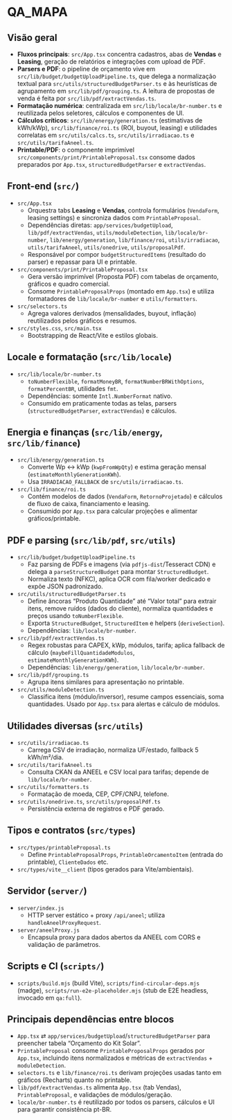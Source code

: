 # QA_MAPA

## Visão geral
- **Fluxos principais**: `src/App.tsx` concentra cadastros, abas de **Vendas** e **Leasing**, geração de relatórios e integrações com upload de PDF.
- **Parsers e PDF**: o pipeline de orçamento vive em `src/lib/budget/budgetUploadPipeline.ts`, que delega a normalização textual para `src/utils/structuredBudgetParser.ts` e às heurísticas de agrupamento em `src/lib/pdf/grouping.ts`. A leitura de propostas de venda é feita por `src/lib/pdf/extractVendas.ts`.
- **Formatação numérica**: centralizada em `src/lib/locale/br-number.ts` e reutilizada pelos seletores, cálculos e componentes de UI.
- **Cálculos críticos**: `src/lib/energy/generation.ts` (estimativas de kWh/kWp), `src/lib/finance/roi.ts` (ROI, buyout, leasing) e utilidades correlatas em `src/utils/calcs.ts`, `src/utils/irradiacao.ts` e `src/utils/tarifaAneel.ts`.
- **Printable/PDF**: o componente imprimível `src/components/print/PrintableProposal.tsx` consome dados preparados por `App.tsx`, `structuredBudgetParser` e `extractVendas`.

## Front-end (`src/`)
- `src/App.tsx`
  - Orquestra tabs **Leasing** e **Vendas**, controla formulários (`VendaForm`, leasing settings) e sincroniza dados com `PrintableProposal`.
  - Dependências diretas: `app/services/budgetUpload`, `lib/pdf/extractVendas`, `utils/moduleDetection`, `lib/locale/br-number`, `lib/energy/generation`, `lib/finance/roi`, `utils/irradiacao`, `utils/tarifaAneel`, `utils/onedrive`, `utils/proposalPdf`.
  - Responsável por compor `budgetStructuredItems` (resultado do parser) e repassar para UI e printable.
- `src/components/print/PrintableProposal.tsx`
  - Gera versão imprimível (Proposta PDF) com tabelas de orçamento, gráficos e quadro comercial.
  - Consome `PrintableProposalProps` (montado em `App.tsx`) e utiliza formatadores de `lib/locale/br-number` e `utils/formatters`.
- `src/selectors.ts`
  - Agrega valores derivados (mensalidades, buyout, inflação) reutilizados pelos gráficos e resumos.
- `src/styles.css`, `src/main.tsx`
  - Bootstrapping de React/Vite e estilos globais.

## Locale e formatação (`src/lib/locale`)
- `src/lib/locale/br-number.ts`
  - `toNumberFlexible`, `formatMoneyBR`, `formatNumberBRWithOptions`, `formatPercentBR`, utilidades `fmt`.
  - Dependências: somente `Intl.NumberFormat` nativo.
  - Consumido em praticamente todas as telas, parsers (`structuredBudgetParser`, `extractVendas`) e cálculos.

## Energia e finanças (`src/lib/energy`, `src/lib/finance`)
- `src/lib/energy/generation.ts`
  - Converte Wp ↔ kWp (`kwpFromWpQty`) e estima geração mensal (`estimateMonthlyGenerationKWh`).
  - Usa `IRRADIACAO_FALLBACK` de `src/utils/irradiacao.ts`.
- `src/lib/finance/roi.ts`
  - Contém modelos de dados (`VendaForm`, `RetornoProjetado`) e cálculos de fluxo de caixa, financiamento e leasing.
  - Consumido por `App.tsx` para calcular projeções e alimentar gráficos/printable.

## PDF e parsing (`src/lib/pdf`, `src/utils`)
- `src/lib/budget/budgetUploadPipeline.ts`
  - Faz parsing de PDFs e imagens (via `pdfjs-dist`/Tesseract CDN) e delega a `parseStructuredBudget` para montar `StructuredBudget`.
  - Normaliza texto (NFKC), aplica OCR com fila/worker dedicado e expõe JSON padronizado.
- `src/utils/structuredBudgetParser.ts`
  - Define âncoras “Produto  Quantidade” até “Valor total” para extrair itens, remove ruídos (dados do cliente), normaliza quantidades e preços usando `toNumberFlexible`.
  - Exporta `StructuredBudget`, `StructuredItem` e helpers (`deriveSection`).
  - Dependências: `lib/locale/br-number`.
- `src/lib/pdf/extractVendas.ts`
  - Regex robustas para CAPEX, kWp, módulos, tarifa; aplica fallback de cálculo (`maybeFillQuantidadeModulos`, `estimateMonthlyGenerationKWh`).
  - Dependências: `lib/energy/generation`, `lib/locale/br-number`.
- `src/lib/pdf/grouping.ts`
  - Agrupa itens similares para apresentação no printable.
- `src/utils/moduleDetection.ts`
  - Classifica itens (módulo/inversor), resume campos essenciais, soma quantidades. Usado por `App.tsx` para alertas e cálculo de módulos.

## Utilidades diversas (`src/utils`)
- `src/utils/irradiacao.ts`
  - Carrega CSV de irradiação, normaliza UF/estado, fallback 5 kWh/m²/dia.
- `src/utils/tarifaAneel.ts`
  - Consulta CKAN da ANEEL e CSV local para tarifas; depende de `lib/locale/br-number`.
- `src/utils/formatters.ts`
  - Formatação de moeda, CEP, CPF/CNPJ, telefone.
- `src/utils/onedrive.ts`, `src/utils/proposalPdf.ts`
  - Persistência externa de registros e PDF gerado.

## Tipos e contratos (`src/types`)
- `src/types/printableProposal.ts`
  - Define `PrintableProposalProps`, `PrintableOrcamentoItem` (entrada do printable), `ClienteDados` etc.
- `src/types/vite__client` (tipos gerados para Vite/ambientais).

## Servidor (`server/`)
- `server/index.js`
  - HTTP server estático + proxy `/api/aneel`; utiliza `handleAneelProxyRequest`.
- `server/aneelProxy.js`
  - Encapsula proxy para dados abertos da ANEEL com CORS e validação de parâmetros.

## Scripts e CI (`scripts/`)
- `scripts/build.mjs` (build Vite), `scripts/find-circular-deps.mjs` (madge), `scripts/run-e2e-placeholder.mjs` (stub de E2E headless, invocado em `qa:full`).

## Principais dependências entre blocos
- `App.tsx` ⇄ `app/services/budgetUpload`/`structuredBudgetParser` para preencher tabela “Orçamento do Kit Solar”.
- `PrintableProposal` consome `PrintableProposalProps` gerados por `App.tsx`, incluindo itens normalizados e métricas de `extractVendas` + `moduleDetection`.
- `selectors.ts` e `lib/finance/roi.ts` derivam projeções usadas tanto em gráficos (Recharts) quanto no printable.
- `lib/pdf/extractVendas.ts` alimenta `App.tsx` (tab Vendas), `PrintableProposal`, e validações de módulos/geração.
- `locale/br-number.ts` é reutilizado por todos os parsers, cálculos e UI para garantir consistência pt-BR.
